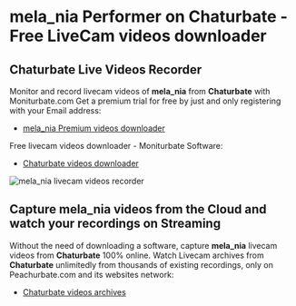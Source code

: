 # mela_nia Performer on Chaturbate - Free LiveCam videos downloader

## Chaturbate Live Videos Recorder

Monitor and record livecam videos of **mela_nia** from **Chaturbate** with Moniturbate.com
Get a premium trial for free by just and only registering with your Email address:
* [mela_nia Premium videos downloader](https://moniturbate.com/request-demo-licence-key.html)

Free livecam videos downloader - Moniturbate Software:
* [Chaturbate videos downloader](https://moniturbate.com/moniturbate-download-software.html)

![mela_nia livecam videos recorder](https://peachurnet.com/templates/moniturbate-software.png)


## Capture mela_nia videos from the Cloud and watch your recordings on Streaming

Without the need of downloading a software, capture **mela_nia** livecam videos from **Chaturbate** 100% online.
Watch Livecam archives from **Chaturbate** unlimitedly from thousands of existing recordings, only on Peachurbate.com and its websites network:
* [Chaturbate videos archives](https://peachurnet.com/)